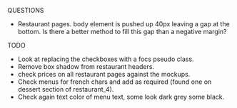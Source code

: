 QUESTIONS
- Restaurant pages. body element is pushed up 40px leaving a gap at the bottom. Is there a better 
  method to fill this gap than a negative margin?



TODO
- Look at replacing the checkboxes with a focs pseudo class.
- Remove box shadow from restaurant headers.
- check prices on all restaurant pages against the mockups.
- Check menus for french chars and add as required (found one on dessert section of restaurant_4).
- Check again text color of menu text, some look dark grey some black.
